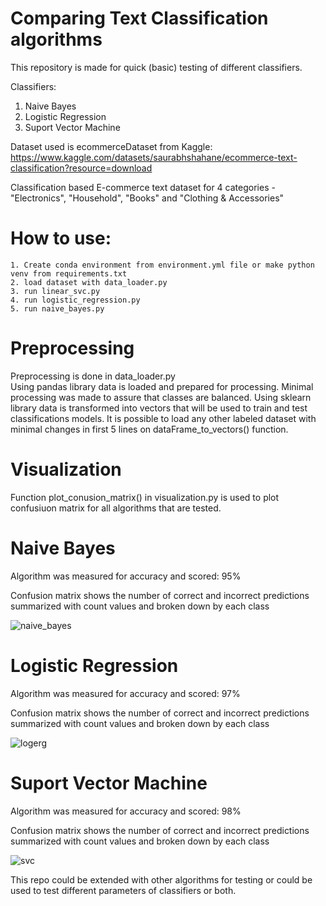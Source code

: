 # Comparing Text Classification algorithms

This repository is made for quick (basic) testing of different classifiers.

Classifiers:
  1. Naive Bayes
  2. Logistic Regression
  3. Suport Vector Machine
  
 Dataset used is ecommerceDataset from Kaggle: 
 https://www.kaggle.com/datasets/saurabhshahane/ecommerce-text-classification?resource=download
 
 Classification based E-commerce text dataset for 4 categories - "Electronics", "Household", "Books" and "Clothing & Accessories"
 
 # How to use:
    1. Create conda environment from environment.yml file or make python venv from requirements.txt
    2. load dataset with data_loader.py
    3. run linear_svc.py 
    4. run logistic_regression.py
    5. run naive_bayes.py
   
 # Preprocessing
 
 Preprocessing is done in data_loader.py  
 Using pandas library data is loaded and prepared for processing. Minimal processing was made to assure that classes are balanced.
 Using sklearn library data is transformed into vectors that will be used to train and test classifications models.
 It is possible to load any other labeled dataset with minimal changes in first 5 lines on dataFrame_to_vectors() function.

  # Visualization
  
  Function plot_conusion_matrix() in visualization.py is used to plot confusiuon matrix for all algorithms that are tested.
 
 # Naive Bayes
 
 Algorithm was measured for accuracy and scored: 95%
 
 
 Confusion matrix shows the number of correct and incorrect predictions summarized with count values and broken down by each class

 ![naive_bayes](https://user-images.githubusercontent.com/84984358/224565231-1a643f5d-a886-4321-ad00-1692633105c7.png)
 

 # Logistic Regression
 
 Algorithm was measured for accuracy and scored: 97%
 
 
 Confusion matrix shows the number of correct and incorrect predictions summarized with count values and broken down by each class
 
 ![logerg](https://user-images.githubusercontent.com/84984358/224565838-69b3a9d9-c68f-475f-9d7e-379a6058d11b.png)

 
  # Suport Vector Machine
 
 Algorithm was measured for accuracy and scored: 98%
 
 
 Confusion matrix shows the number of correct and incorrect predictions summarized with count values and broken down by each class
 
 ![svc](https://user-images.githubusercontent.com/84984358/224565919-917fd1f0-0c06-42ce-a190-3f30acc8a8bf.png)


This repo could be extended with other algorithms for testing or could be used to test different parameters of classifiers or both.


 
